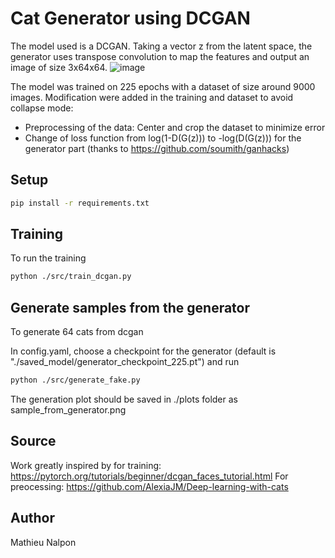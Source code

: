 # Cat Generator using DCGAN
The model used is a DCGAN. Taking a vector z from the latent space, the generator uses transpose convolution to map the features and output an image of size 3x64x64.
![image](https://github.com/MathieuNlp/cat_gen/assets/78492189/432ddd64-f67f-426e-bee0-0184461d1866)

The model was trained on 225 epochs with a dataset of size around 9000 images. Modification were added in the training and dataset to avoid collapse mode:
- Preprocessing of the data: Center and crop the dataset to minimize error
- Change of loss function from log(1-D(G(z))) to -log(D(G(z))) for the generator part (thanks to https://github.com/soumith/ganhacks)
## Setup
```sh
pip install -r requirements.txt
```
## Training
To run the training
```sh
python ./src/train_dcgan.py
```
## Generate samples from the generator
To generate 64 cats from dcgan

In config.yaml, choose a checkpoint for the generator (default is "./saved_model/generator_checkpoint_225.pt")
and run
```sh
python ./src/generate_fake.py
```
The generation plot should be saved in ./plots folder as sample_from_generator.png

## Source
Work greatly inspired by for training: https://pytorch.org/tutorials/beginner/dcgan_faces_tutorial.html
For preocessing: https://github.com/AlexiaJM/Deep-learning-with-cats

## Author
Mathieu Nalpon

